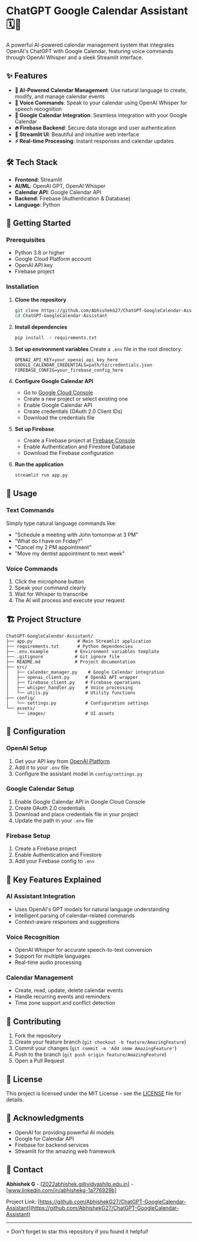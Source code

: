 # ChatGPT Google Calendar Assistant 🗓️🤖

A powerful AI-powered calendar management system that integrates OpenAI's ChatGPT with Google Calendar, featuring voice commands through OpenAI Whisper and a sleek Streamlit interface.

## ✨ Features

- **🤖 AI-Powered Calendar Management**: Use natural language to create, modify, and manage calendar events
- **🎤 Voice Commands**: Speak to your calendar using OpenAI Whisper for speech recognition
- **📅 Google Calendar Integration**: Seamless integration with your Google Calendar
- **🔥 Firebase Backend**: Secure data storage and user authentication
- **🎨 Streamlit UI**: Beautiful and intuitive web interface
- **⚡ Real-time Processing**: Instant responses and calendar updates

## 🛠️ Tech Stack

- **Frontend**: Streamlit
- **AI/ML**: OpenAI GPT, OpenAI Whisper
- **Calendar API**: Google Calendar API
- **Backend**: Firebase (Authentication & Database)
- **Language**: Python

## 🚀 Getting Started

### Prerequisites

- Python 3.8 or higher
- Google Cloud Platform account
- OpenAI API key
- Firebase project

### Installation

1. **Clone the repository**
   ```bash
   git clone https://github.com/AbhishekG27/ChatGPT-GoogleCalendar-Assistant.git
   cd ChatGPT-GoogleCalendar-Assistant
   ```

2. **Install dependencies**
   ```bash
   pip install -r requirements.txt
   ```

3. **Set up environment variables**
   Create a `.env` file in the root directory:
   ```env
   OPENAI_API_KEY=your_openai_api_key_here
   GOOGLE_CALENDAR_CREDENTIALS=path/to/credentials.json
   FIREBASE_CONFIG=your_firebase_config_here
   ```

4. **Configure Google Calendar API**
   - Go to [Google Cloud Console](https://console.cloud.google.com/)
   - Create a new project or select existing one
   - Enable Google Calendar API
   - Create credentials (OAuth 2.0 Client IDs)
   - Download the credentials file

5. **Set up Firebase**
   - Create a Firebase project at [Firebase Console](https://console.firebase.google.com/)
   - Enable Authentication and Firestore Database
   - Download the Firebase configuration

6. **Run the application**
   ```bash
   streamlit run app.py
   ```

## 📖 Usage

### Text Commands
Simply type natural language commands like:
- "Schedule a meeting with John tomorrow at 3 PM"
- "What do I have on Friday?"
- "Cancel my 2 PM appointment"
- "Move my dentist appointment to next week"

### Voice Commands
1. Click the microphone button
2. Speak your command clearly
3. Wait for Whisper to transcribe
4. The AI will process and execute your request

## 🏗️ Project Structure

```
ChatGPT-GoogleCalendar-Assistant/
├── app.py                 # Main Streamlit application
├── requirements.txt       # Python dependencies
├── .env.example          # Environment variables template
├── .gitignore            # Git ignore file
├── README.md             # Project documentation
├── src/
│   ├── calendar_manager.py    # Google Calendar integration
│   ├── openai_client.py      # OpenAI API wrapper
│   ├── firebase_client.py    # Firebase operations
│   ├── whisper_handler.py    # Voice processing
│   └── utils.py              # Utility functions
├── config/
│   └── settings.py           # Configuration settings
└── assets/
    └── images/               # UI assets
```

## 🔧 Configuration

### OpenAI Setup
1. Get your API key from [OpenAI Platform](https://platform.openai.com/)
2. Add it to your `.env` file
3. Configure the assistant model in `config/settings.py`

### Google Calendar Setup
1. Enable Google Calendar API in Google Cloud Console
2. Create OAuth 2.0 credentials
3. Download and place credentials file in your project
4. Update the path in your `.env` file

### Firebase Setup
1. Create a Firebase project
2. Enable Authentication and Firestore
3. Add your Firebase config to `.env`

## 🎯 Key Features Explained

### AI Assistant Integration
- Uses OpenAI's GPT models for natural language understanding
- Intelligent parsing of calendar-related commands
- Context-aware responses and suggestions

### Voice Recognition
- OpenAI Whisper for accurate speech-to-text conversion
- Support for multiple languages
- Real-time audio processing

### Calendar Management
- Create, read, update, delete calendar events
- Handle recurring events and reminders
- Time zone support and conflict detection

## 🤝 Contributing

1. Fork the repository
2. Create your feature branch (`git checkout -b feature/AmazingFeature`)
3. Commit your changes (`git commit -m 'Add some AmazingFeature'`)
4. Push to the branch (`git push origin feature/AmazingFeature`)
5. Open a Pull Request

## 📝 License

This project is licensed under the MIT License - see the [LICENSE](LICENSE) file for details.

## 🙏 Acknowledgments

- OpenAI for providing powerful AI models
- Google for Calendar API
- Firebase for backend services
- Streamlit for the amazing web framework

## 📧 Contact

**Abhishek G** - [2022abhishek.g@vidyashilp.edu.in] - [www.linkedin.com/in/abhishekg-1a776929b]

Project Link: [https://github.com/AbhishekG27/ChatGPT-GoogleCalendar-Assistant](https://github.com/AbhishekG27/ChatGPT-GoogleCalendar-Assistant)

---

⭐ Don't forget to star this repository if you found it helpful!
